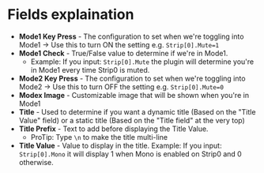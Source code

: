# Fields explaination
- **Mode1 Key Press** - The configuration to set when we're toggling into Mode1 -> Use this to turn ON the setting e.g. `Strip[0].Mute=1`
- **Mode1 Check** - True/False value to determine if we're in Mode1. 
    - Example: If you input: `Strip[0].Mute` the plugin will determine you're in Mode1 every time Strip0 is muted.
- **Mode2 Key Press** - The configuration to set when we're toggling into Mode2 -> Use this to turn OFF the setting e.g. `Strip[0].Mute=0`
- **Modex Image** - Customizable image that will be shown when you're in Mode1
- **Title** - Used to determine if you want a dynamic title (Based on the "Title Value" field) or a static title (Based on the "Title field" at the very top)
- **Title Prefix** - Text to add before displaying the Title Value. 
    - ProTip: Type `\n` to make the title multi-line
- **Title Value** - Value to display in the title. Example: If you input: `Strip[0].Mono` it will display 1 when Mono is enabled on Strip0 and 0 otherwise.